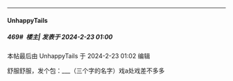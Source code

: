 ﻿
*****

####  UnhappyTails  
##### 469#         楼主| 发表于 2024-2-23 01:00

 本帖最后由 UnhappyTails 于 2024-2-23 01:02 编辑 

舒服舒服，发个包：___（三个字的名字）戏a处戏差不多多


